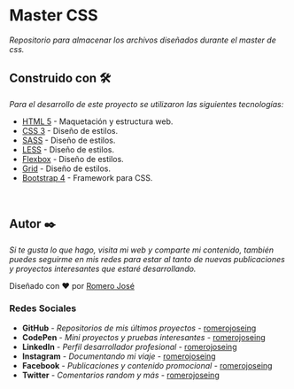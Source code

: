 # Master CSS

_Repositorio para almacenar los archivos diseñados durante el master de css._

## Construido con 🛠️

_Para el desarrollo de este proyecto se utilizaron las siguientes tecnologías:_

* [HTML 5](https://es.wikipedia.org/wiki/HTML) - Maquetación y estructura web.
* [CSS 3](https://es.wikipedia.org/wiki/Hoja_de_estilos_en_cascada) - Diseño de estilos.
* [SASS](https://es.wikipedia.org/wiki/Hoja_de_estilos_en_cascada) - Diseño de estilos.
* [LESS](https://es.wikipedia.org/wiki/Hoja_de_estilos_en_cascada) - Diseño de estilos.
* [Flexbox](https://es.wikipedia.org/wiki/Hoja_de_estilos_en_cascada) - Diseño de estilos.
* [Grid](https://es.wikipedia.org/wiki/Hoja_de_estilos_en_cascada) - Diseño de estilos.
* [Bootstrap 4](https://getbootstrap.com/) - Framework para CSS.

<br>

## Autor ✒️

_Si te gusta lo que hago, visita mi web y comparte mi contenido, también puedes seguirme en mis redes para estar al tanto de nuevas publicaciones y proyectos interesantes que estaré desarrollando._

Diseñado con ❤️ por [Romero José](https://romerojose.com/)

### Redes Sociales

* **GitHub** - *Repositorios de mis últimos proyectos* - [romerojoseing](https://github.com/romerojoseing)
* **CodePen** - *Mini proyectos y pruebas interesantes* - [romerojoseing](https://codepen.io/romerojoseing)
* **LinkedIn** - *Perfil desarrollador profesional* - [romerojoseing](https://www.linkedin.com/in/romerojoseing/)
* **Instagram** - *Documentando mi viaje* - [romerojoseing](https://www.instagram.com/romerojoseing/)
* **Facebook** - *Publicaciones y contenido promocional* - [romerojoseing](https://www.facebook.com/romerojoseing)
* **Twitter** - *Comentarios random y más* - [romerojoseing](https://twitter.com/romerojoseing)